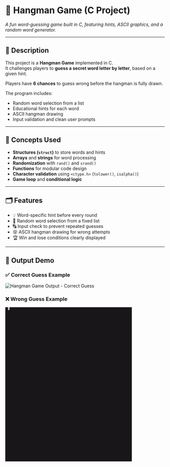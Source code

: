 # 🎯 Hangman Game (C Project)

*A fun word-guessing game built in C, featuring hints, ASCII graphics, and a random word generator.*

---

## 📘 Description
This project is a **Hangman Game** implemented in C.  
It challenges players to **guess a secret word letter by letter**, based on a given hint.  

Players have **6 chances** to guess wrong before the hangman is fully drawn.  

The program includes:
- Random word selection from a list  
- Educational hints for each word  
- ASCII hangman drawing  
- Input validation and clean user prompts  

---

## 🧠 Concepts Used
- **Structures (`struct`)** to store words and hints  
- **Arrays** and **strings** for word processing  
- **Randomization** with `rand()` and `srand()`  
- **Functions** for modular code design  
- **Character validation** using `<ctype.h>` (`tolower()`, `isalpha()`)  
- **Game loop** and **conditional logic**

---

## 🗂️ Features
- 💡 Word-specific hint before every round  
- 🎲 Random word selection from a fixed list  
- 🔠 Input check to prevent repeated guesses  
- 😵 ASCII hangman drawing for wrong attempts  
- 🏆 Win and lose conditions clearly displayed  

---

## 🎥 Output Demo

### ✅ Correct Guess Example
![Hangman Game Output - Correct Guess](https://s6.ezgif.com/tmp/ezgif-6c7675d8b02918.gif)

### ❌ Wrong Guess Example
![Hangman Game Output - Wrong Guess](<02final (1) gif.gif>)